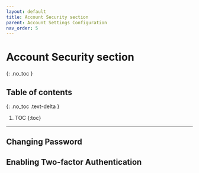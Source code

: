 ```yaml
---
layout: default
title: Account Security section
parent: Account Settings Configuration
nav_order: 5
---
```


# Account Security section
{: .no_toc }

## Table of contents
{: .no_toc .text-delta }

1. TOC
{:toc}

---

## Changing Password

## Enabling Two-factor Authentication
